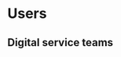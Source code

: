 <!-- TITLE: Users -->
<!-- SUBTITLE: A quick summary of Users -->

# Users

## Digital service teams
